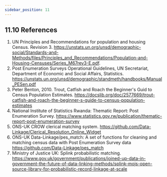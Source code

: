 ```yaml
---
sidebar_position: 11
---
```


## 11.10 References
1.	UN Principles and Recommendations for population and housing Census. Revision 3. https://unstats.un.org/unsd/demographic-social/Standards-and-Methods/files/Principles_and_Recommendations/Population-and-Housing-Censuses/Series_M67rev3-E.pdf. 
2.	Post Enumeration Surveys Operational Guidelines, UN Secretariat, Department of Economic and Social Affairs, Statistics. https://unstats.un.org/unsd/demographic/standmeth/handbooks/Manual_PESen.pdf
3.	Peter Benton, 2010. Trout, Catfish and Roach the Beginner's Guid to Census Population Estimates. https://docslib.org/doc/2577669/trout-catfish-and-roach-the-beginner-s-guide-to-census-population-estimates
4.	National Institute of Statistics Rwanda: Thematic Report: Post Enumeration Survey. https://www.statistics.gov.rw/publication/thematic-report-post-enumeration-survey
5.	ONS-UK CROW clerical matching system. https://github.com/Data-Linkage/Clerical_Resolution_Online_Widget
6.	ONS-UK Data-Linkage/pes_match: A set of functions for cleaning and matching census data with Post Enumeration Survey data https://github.com/Data-Linkage/pes_match
7.	Ministry of Justice UK: Splink probabilistic matching. https://www.gov.uk/government/publications/joined-up-data-in-government-the-future-of-data-linking-methods/splink-mojs-open-source-library-for-probabilistic-record-linkage-at-scale
